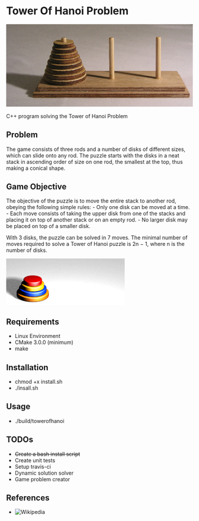 # Tower Of Hanoi Problem
![](https://github.com/kirbysebastian/tower_of_hanoi/blob/master/img/Tower_of_Hanoi.jpeg)

C++ program solving the Tower of Hanoi Problem

## Problem
The game consists of three rods and a number of disks of different sizes, which can slide onto any rod.
The puzzle starts with the disks in a neat stack in ascending order of size on one rod, the smallest at the top, thus making a conical shape.

## Game Objective
The objective of the puzzle is to move the entire stack to another rod, obeying the following simple rules:
    - Only one disk can be moved at a time.
    - Each move consists of taking the upper disk from one of the stacks and placing it on top of another stack or on an empty rod.
    - No larger disk may be placed on top of a smaller disk.

With 3 disks, the puzzle can be solved in 7 moves.
The minimal number of moves required to solve a Tower of Hanoi puzzle is 2n − 1, where n is the number of disks. 

![](https://github.com/kirbysebastian/tower_of_hanoi/blob/master/img/Tower_of_Hanoi_4.gif)

## Requirements
- Linux Environment
- CMake 3.0.0 (minimum)
- make

## Installation
- chmod +x install.sh
- ./insall.sh

## Usage
- ./build/towerofhanoi

## TODOs
- ~~Create a bash install script~~
- Create unit tests
- Setup travis-ci
- Dynamic solution solver
- Game problem creator

## References
- ![Wikipedia](https://en.wikipedia.org/wiki/Tower_of_Hanoi)
